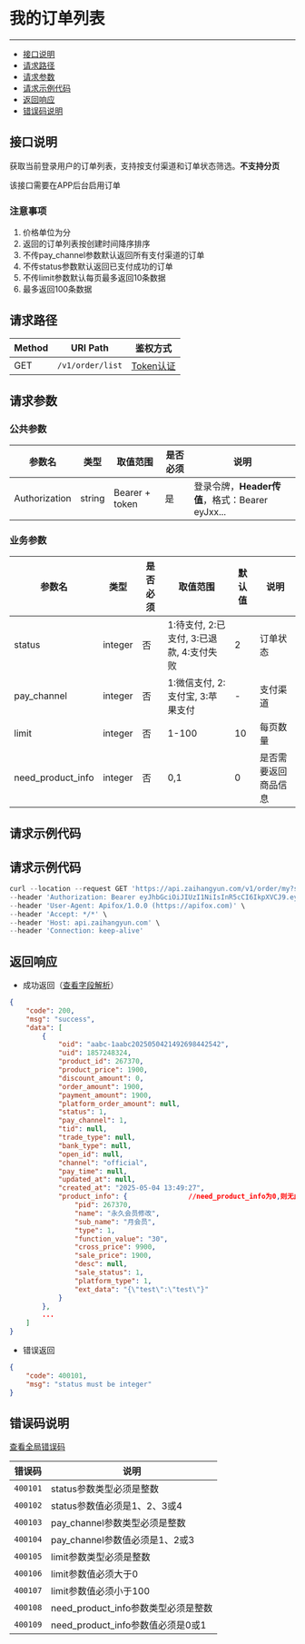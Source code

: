 # 我的订单列表

---
- [接口说明](#section-1)
- [请求路径](#section-2)
- [请求参数](#section-3)
- [请求示例代码](#section-4)
- [返回响应](#section-5)
- [错误码说明](#section-6)

<a name="section-1"></a>
## 接口说明

获取当前登录用户的订单列表，支持按支付渠道和订单状态筛选。**不支持分页**

该接口需要在APP后台启用订单

### 注意事项

1. 价格单位为分
2. 返回的订单列表按创建时间降序排序
3. 不传pay_channel参数默认返回所有支付渠道的订单
4. 不传status参数默认返回已支付成功的订单
5. 不传limit参数默认每页最多返回10条数据
6. 最多返回100条数据

<a name="section-2"></a>
## 请求路径

| Method | URI Path | 鉴权方式 |
| -- | -- | -- |
| GET | `/v1/order/list` | [Token认证](/{{route}}/{{version}}/intro#section-4) |

<a name="section-3"></a>
## 请求参数

### 公共参数
| 参数名 | 类型 | 取值范围 | 是否必须 | 说明 |
| -- | -- | -- | -- | -- |
| Authorization | string | Bearer + token | 是 | 登录令牌，**Header传值**，格式：Bearer eyJxx... |

### 业务参数
| 参数名 | 类型 | 是否必须 | 取值范围 | 默认值 | 说明 |
| -- | -- | -- | -- | -- | -- |
| status | integer | 否 | 1:待支付, 2:已支付, 3:已退款, 4:支付失败 | 2 | 订单状态 |
| pay_channel | integer | 否 | 1:微信支付, 2:支付宝, 3:苹果支付 | - | 支付渠道 |
| limit | integer | 否 | 1-100 | 10 | 每页数量 |
| need_product_info | integer | 否 | 0,1 | 0 | 是否需要返回商品信息 |

<a name="section-4"></a>
## 请求示例代码

## 请求示例代码

```javascript
curl --location --request GET 'https://api.zaihangyun.com/v1/order/my?status=2&pay_channel=1&limit=10' \
--header 'Authorization: Bearer eyJhbGciOiJIUzI1NiIsInR5cCI6IkpXVCJ9.eyJ1aWQiOiIxMjM0NTY3OCIsImFwcF9rZXkiOiJENWZjZUExc1Z0bWFNWTFGIiwiZXhwIjoxNjUwMzgxMzYyfQ.5HC0kxCm2jsR3DpzhRJEFY3IfFvTcCN-8-qvvLCrKB8' \
--header 'User-Agent: Apifox/1.0.0 (https://apifox.com)' \
--header 'Accept: */*' \
--header 'Host: api.zaihangyun.com' \
--header 'Connection: keep-alive'
```

<a name="section-5"></a>
## 返回响应

- 成功返回（[查看字段解析](/{{route}}/{{version}}/struct#section-2)）

```json
{
    "code": 200,
    "msg": "success",
    "data": [
        {
            "oid": "aabc-1aabc2025050421492698442542",
            "uid": 1857248324,
            "product_id": 267370,
            "product_price": 1900,
            "discount_amount": 0,
            "order_amount": 1900,
            "payment_amount": 1900,
            "platform_order_amount": null,
            "status": 1,
            "pay_channel": 1,
            "tid": null,
            "trade_type": null,
            "bank_type": null,
            "open_id": null,
            "channel": "official",
            "pay_time": null,
            "updated_at": null,
            "created_at": "2025-05-04 13:49:27",
            "product_info": {               //need_product_info为0,则无此字段
                "pid": 267370,
                "name": "永久会员修改",
                "sub_name": "月会员",
                "type": 1,
                "function_value": "30",
                "cross_price": 9900,
                "sale_price": 1900,
                "desc": null,
                "sale_status": 1,
                "platform_type": 1,
                "ext_data": "{\"test\":\"test\"}"
            }
        },
        ...
    ]
}
```

- 错误返回

```json
{
    "code": 400101,
    "msg": "status must be integer"
}
```

<a name="section-6"></a>
## 错误码说明

[查看全局错误码](/{{route}}/{{version}}/code#section-2)

| 错误码 | 说明 |
| -- | -- |
| `400101` | status参数类型必须是整数 |
| `400102` | status参数值必须是1、2、3或4 |
| `400103` | pay_channel参数类型必须是整数 |
| `400104` | pay_channel参数值必须是1、2或3 |
| `400105` | limit参数类型必须是整数 |
| `400106` | limit参数值必须大于0 |
| `400107` | limit参数值必须小于100 |
| `400108` | need_product_info参数类型必须是整数 |
| `400109` | need_product_info参数值必须是0或1 |